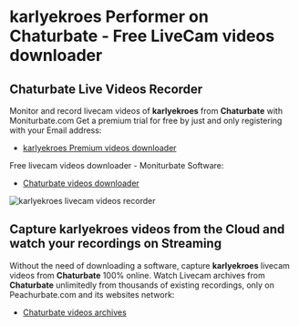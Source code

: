 # karlyekroes Performer on Chaturbate - Free LiveCam videos downloader

## Chaturbate Live Videos Recorder

Monitor and record livecam videos of **karlyekroes** from **Chaturbate** with Moniturbate.com
Get a premium trial for free by just and only registering with your Email address:
* [karlyekroes Premium videos downloader](https://moniturbate.com/request-demo-licence-key.html)

Free livecam videos downloader - Moniturbate Software:
* [Chaturbate videos downloader](https://moniturbate.com/moniturbate-download-software.html)

![karlyekroes livecam videos recorder](https://peachurnet.com/templates/moniturbate-software.png)


## Capture karlyekroes videos from the Cloud and watch your recordings on Streaming

Without the need of downloading a software, capture **karlyekroes** livecam videos from **Chaturbate** 100% online.
Watch Livecam archives from **Chaturbate** unlimitedly from thousands of existing recordings, only on Peachurbate.com and its websites network:
* [Chaturbate videos archives](https://peachurnet.com/)